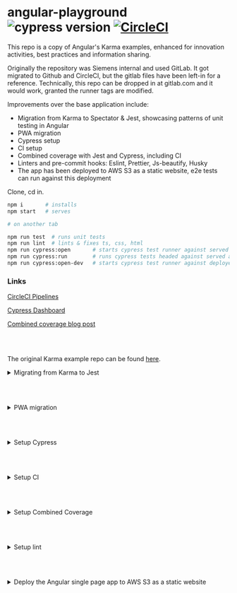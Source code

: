 # angular-playground ![cypress version](https://img.shields.io/badge/cypress-8.7.0-brightgreen) [![CircleCI](https://circleci.com/gh/muratkeremozcan/angular-playground/tree/master.svg?style=svg)](https://circleci.com/gh/muratkeremozcan/angular-playground/?branch=master)

This repo is a copy of Angular's Karma examples, enhanced for innovation activities, best practices and information sharing.

Originally the repository was Siemens internal and used  GitLab. It got migrated to Github and CircleCI, but the gitlab files have been left-in for a reference. Technically, this repo can be dropped in at gitlab.com and it would work, granted the runner tags are modified.

Improvements over the base application include:

* Migration from Karma to Spectator & Jest, showcasing patterns of unit testing in Angular
* PWA migration
* Cypress setup
* CI setup
* Combined coverage with Jest and Cypress, including CI
* Linters and pre-commit hooks: Eslint, Prettier, Js-beautify, Husky
* The app has been deployed to AWS S3 as a static website, e2e tests can run against this deployment


Clone, cd in.

```bash
npm i       # installs
npm start   # serves

# on another tab

npm run test  # runs unit tests
npm run lint  # lints & fixes ts, css, html
npm run cypress:open       # starts cypress test runner against served app at localhost:4200
npm run cypress:run        # runs cypress tests headed against served app
npm run cypress:open-dev   # starts cypress test runner against deployed s3 static site at https://d1kaucldkbcik4.cloudfront.net
```

### Links
[CircleCI Pipelines](https://app.circleci.com/pipelines/github/muratkeremozcan/angular-playground)

[Cypress Dashboard](https://dashboard.cypress.io/projects/4mhoqq/runs?branches=%5B%5D&committers=%5B%5D&flaky=%5B%5D&page=1&status=%5B%5D&tags=%5B%5D&timeRange=%7B%22startDate%22%3A%221970-01-01%22%2C%22endDate%22%3A%222038-01-19%22%7D)

[Combined coverage blog post](https://dev.to/muratkeremozcan/combined-unit-e2e-code-coverage-case-study-on-a-real-life-system-using-angular-jest-cypress-gitlab-35nk)


<br></br>


The original Karma example repo can be found [here](https://github.com/muratkeremozcan/books/tree/master/Angular_with_Typescript/angular-unit-testing-with-Karma).
<details><summary>Migrating from Karma to Jest</summary>


[Why use Jest](https://slides.com/msz_technology/deck)?


You can do it [manually](https://dev.to/alfredoperez/angular-10-setting-up-jest-2m0l), or automatically with [Angular Jest Schematic from Briebug](https://github.com/briebug/jest-schematic)

To get started:



```bash
npm install jest @types/jest jest-preset-angular --save-dev

npm uninstall karma karma-chrome-launcher karma-coverage-istanbul-reporter karma-jasmine karma-jasmine-html-reporter @types/jasmine @types/jasminewd2 jasmine-core jasmine-spec-reporter

ng add @briebug/jest-schematic
```

The schematic will do these:
```bash
DELETE karma.conf.js
DELETE src/test.ts
CREATE jest.config.js (180 bytes)
CREATE setup-jest.ts (860 bytes)
CREATE test-config.helper.ts (611 bytes)
UPDATE package.json (1322 bytes)
UPDATE angular.json (3592 bytes)
UPDATE tsconfig.spec.json (330 bytes)
```

Instead of `jest.config.js`, move the settings to package.json. I like to add to package.json the settings in the [manual instructions](https://dev.to/alfredoperez/angular-10-setting-up-jest-2m0l). Enhance this as you need it. Here is what I have in `package.json`:

```json
  "jest": {
    "preset": "jest-preset-angular",
    "setupFilesAfterEnv": [
      "<rootDir>/setup-jest.ts"
    ],
    "testPathIgnorePatterns": [
      "<rootDir>/node_modules/",
      "<rootDir>/dist/"
    ],
    "globals": {
      "ts-jest": {
        "tsconfig": "<rootDir>/tsconfig.spec.json",
        "stringifyContentPathRegex": "\\.html$"
      }
    },
    "moduleNameMapper": {
      "@core/(.*)": "<rootDir>/src/app/core/$1"
    }
  }
```

I also like to replace default test script in `package.json` and add some new ones:

```json
"scripts": {
  ...
  "test": "jest",
  "test:coverage": "jest --collectCoverage",
  "test:watch": "jest --watch",
}
```

In `setup-jest.js`, change the first line from `import 'jest-preset-angular';` to `import 'jest-preset-angular/setup-jest`. This will get rid of the Jest warning when running tests. In a future version of briebug schematic, this may be taken care of.

Spying and mocking is different in Jest. You will have to change these manually.


If using Spectator, `npm i -D @ngneat/spectator`. In the spec files change `import from '@ngneat/spectator'` to  `import from '@ngneat/spectator/jest'`.


</details>

<br></br>

<details><summary>PWA migration</summary>



## PWA

A [Service Worker](https://angular.io/guide/service-worker-intro) is a script that runs in the web browser and manages caching for an application. Using a service worker to reduce dependency on the network can significantly improve the user experience.

<br> </br>
### Add the service worker to the project

`ng add @angular/pwa --project angular-unit-testing`

<br> </br>

### Verify the changes

* `ngsw-config.json` should get created. This file indicates glob patterns for what gets cached, and is configurable.

  <details><summary>There are 2 important properties here: </summary>

  1. `installMode` determines how the resources are initially cached, that is, when the user first visits the application and the service worker is registered for the first time.

  2. `updateMode` works for resources already in the cache.

  These properties can have 2 values– `prefetch` and `lazy`.

  `prefetch` means that the service worker will go ahead and download all resources in the group as soon as possible and put them into the cache.
  This uses more data initially but ensures that resources are already in the cache, even when the application goes offline later.

  `lazy` means that the service worker will only download the resources when they are requested.

  </details>



*  `angular.json` build section gets updated.

    If you want to enable service workers in deployments, double check that it is also copied to other config sections (dev, int, preview etc.).
    ```json
      "serviceWorker": true,
      "ngswConfigPath": "ngsw-config.json"
    ```

* `app-module.ts` gets updated:

  ```typescript
    ServiceWorkerModule.register('ngsw-worker.js', {
      enabled: environment.production,
      // Register the ServiceWorker as soon as the app is stable
      // or after 30 seconds (whichever comes first).
      registrationStrategy: 'registerWhenStable:30000'
    })
  ```

<br>

### Test that it works

Build in prod mode and locally test utilizing [`http-server`](https://www.npmjs.com/package/http-server) package.
> Service workers are only available in Prod mode.

**Arrange:**

  ```bash
  ng build --prod

  npm i -g http-server

  http-server -p 8080 -c-1 dist/angular-unit-testing    ## -c-1 disables caching
  ```

  Nav to `http://127.0.0.1:8080` , use incognito.


**Act:**

Using Devtools > Network tab,  turn the network off and refresh the app.


**Assert:**

The app should work as normal and the browser should not show disconnected page `There is no Internet connection`.

Devtools > Network tab > Size column should show value `(Service Worker)` for the network resources.

**Additional test**
Devtools > Application tab > and choose Service Workers on the left. You should see that the service worker is enabled.

</details>


<br></br>

<details><summary>Setup Cypress</summary>


### [Migrate from Protractor to Cypress](https://blog.briebug.com/blog/switching-to-cypress-from-protractor-in-less-than-30-seconds)

This will replace Protractor with Cypress and update your dependencies and project files.

```bash
npm install -g @briebug/cypress-schematic
ng add @briebug/cypress-schematic
```

You can optionally leave the changes it makes to `angular.json`, and `package.json` they do not do harm.
Personally I do not utilize them. So I remove the "e2e", "cypress-run" and "cypress-open" properties from `angular.json`. I also remove the `briebug/cypress-schematic` package from `package.json`.

```json
  "e2e": { ...
  },
  "cypress-run": { ...
  },
  "cypress-open": { ...
  }
```

### Core recommended settings

* Use *`index.js` instead of `index.ts` under `cypress/support`, because it works better with Cypress plugins that may not support TypeScript.

* Recommended settings for `cypress.json`.

  ```json
  {
    "baseUrl": "http://localhost:4200",
    "videoUploadOnPasses": false, // will be cost effective in CI
    "retries": {
      "runMode": 2,  // retries in CI, or locally running with cypress:run
      "openMode": 0
    },
    "chromeWebSecurity": false, // will help with x-origin
    "$schema": "https://on.cypress.io/cypress.schema.json",  // will safeguard against misconfiguration of cypress.json
  }
  ```

* Use config files

  A good pattern for testing different deployments (development, staging, production etc.) is using config files.

  I like to use `@bahmutov/cypress-extends` to have the custom config files I create under `cypress/config` folder inherit from the base `cypress.json` file. This is not yet included in the base Cypress install. Refer to `plugins/index.js` `cypress/config/` folder to sample the setup.

  ```json
  //  cypress/config/dev.json
  {
    "extends": "../../cypress.json",
    "baseUrl": "https://your-deployed-app.com"
  }
  ```

* Add 2 scripts to package.json, to open Cypress with test runner and to run Cypress headed. The `--config-file cypress/config/local.json` is optional, but needed to utilize config files.
*
  ```json
  "cypress:open": "cypress open --config-file cypress/config/local.json",
  "cypress:run": "cypress run --config-file cypress/config/local.json"
  ```

### Start Cypress

Serve your app with `npm run start` and on another tab start Cypress with `npm run cypress:open`.

To execute the tests in CI or without the test runner UI locally, use `npm run cypress:run`.

</details>

<br></br>

<details><summary>Setup CI</summary>

## CI

* Make Cypress an optional dependency instead of a dev dependency. If for any reason CI fails to install Cypress, it does not matter, because we will be using the Cypress included docker image in e2e stage. This approach will also speed up the build stage by a factor.

  ```json
  "optionalDependencies": {
    "cypress": "7.2.0"
  },
  ```

* `npm i -D star-server-and-test` . [start-server-and-test](https://www.npmjs.com/package/start-server-and-test) makes it easy to spin a localhost in CI and run e2e against it.

  Locally try out the script `npm run easy` to see it serve localhost and then open cypress.

  In CI we use a version of it:

  ```yml
  # spins up a local UI server, waits for it to start, executes Cypress tests against localhost, stops the server
    script:
      - >
          npm run server-test start http://localhost:4200
          'cypress run --record --parallel --browser chrome --group local --tag 'branch' --config-file cypress/config/local.json'

  ```
* GitLab provides a few optimizations: Caching, Acyclic patterns, Parallelization, Resource groups. These are all applicable to Cypress CI setup as well. Have a look at the yml files from master for details.


* Parallelization: when you open Cypress runner, you default to the Tests tab. Check out the Runs tab. This is where you begin with [Cypress Dashboard](https://www.cypress.io/dashboard/). It has 500 test executions for free monthly, and they are willing to give unlimited free trial if you ask for it, so do not worry.

  * On the upper right use Login to login the dashboard https://dashboard.cypress.io/login . I use GitHub.
  * Connect to Dashboard and create a project.
  * From here on, Cypress docs are excellent. But, effectively all you need is to set the projectId in `cypress.json` and/or the config files (`"projectId": "4mhoqq"`) and use the record key.
  * Test a recording locally `npx cypress run --record --key 29b708ae-6839-4446-8d68-d93ad6ca81f9`
  * [As advised in the docs](https://docs.cypress.io/guides/guides/command-line#cypress-run) set the key as an environment variable in CI (already done in CI, but not in your local environment, obviously). If you set this env var locally, you can omit the key parameter: `npx cypress run --record `
  * You can view all the runs at the [dashboard](https://dashboard.cypress.io/projects/4mhoqq/runs?branches=%5B%5D&committers=%5B%5D&flaky=%5B%5D&page=1&status=%5B%5D&tags=%5B%5D&timeRange=%7B%22startDate%22%3A%221970-01-01%22%2C%22endDate%22%3A%222038-01-19%22%7D) since this is a public project.

</details>

<br></br>

<details><summary> Setup Combined Coverage</summary>

Follow the [blog post](https://dev.to/muratkeremozcan/combined-unit-e2e-code-coverage-case-study-on-a-real-life-system-using-angular-jest-cypress-gitlab-35nk) for a detailed walk-through of combined code coverage setup.
</details>

<br></br>


<details><summary>Setup lint</summary>

### Setup eslint

> Tip: to create a new Angular project with eslint
>```bash
>ng new --collection=@angular-eslint/schematics
>```

* Angular still creates new projects with tslint as of version 11. To migrate to eslint:

  ```bash
  ng add @angular-eslint/schematics
  # generates a new ESLint file based on the contents of your project’s existing TSLint config. Mileage can vary.
  ng g @angular-eslint/schematics:convert-tslint-to-eslint
  # get some of the recommended plugins
  npm i -D eslint-plugin-import eslint-plugin-jsdoc eslint-plugin-prefer-arrow eslint-plugin-cypress eslint-plugin-jest
  # remove tslint
  npm remove codelyzer
  npm remove tslint # if it's still in package.json
  # remove tslint.json file
  ```

  `angular.json` "lint" property should be as below. If not, make it so.

  ```json
  "lint": {
    "builder": "@angular-eslint/builder:lint",
    "options": {
      "lintFilePatterns": [
        "src/**/*.ts",
        "src/**/*.html"
      ]
    }
  }
  ```

  `.eslintignore` (empty by default) `.eslintrc.json` should be created.

  <details><summary>If not, here is the default .eslintrc.json</summary>

  ```json
  {
    "root": true,
    "ignorePatterns": [
      "projects/**/*"
    ],
    "overrides": [
      {
        "files": [
          "*.ts"
        ],
        "parserOptions": {
          "project": [
            "tsconfig.json",
            "e2e/tsconfig.json"
          ],
          "createDefaultProgram": true
        },
        "extends": [
          "plugin:@angular-eslint/ng-cli-compat",
          "plugin:@angular-eslint/ng-cli-compat--formatting-add-on",
          "plugin:@angular-eslint/template/process-inline-templates"
        ],
        "rules": {
          "@angular-eslint/component-selector": [
            "error",
            {
              "type": "element",
              "prefix": "app",
              "style": "kebab-case"
            }
          ],
          "@angular-eslint/directive-selector": [
            "error",
            {
              "type": "attribute",
              "prefix": "app",
              "style": "camelCase"
            }
          ]
        }
      },
      {
        "files": [
          "*.html"
        ],
        "extends": [
          "plugin:@angular-eslint/template/recommended"
        ],
        "rules": {}
      }
    ]
  }
  ```
  </details>


* Add a `.eslintrc.json` file for cypress folder:

  ```json
  {
    "extends": [
      "plugin:cypress/recommended"
    ]
  }
  ```

* Install the [eslint vscode extension](https://marketplace.visualstudio.com/items?itemName=dbaeumer.vscode-eslint)


* You can be stricter with linting. Check out [blog post](https://dev.to/gsarciotto/migrating-and-configuring-eslint-with-angular-11-3fg1).

  ```json
  "extends": [
    "plugin:@angular-eslint/recommended",
    "eslint:recommended",
    "plugin:@typescript-eslint/recommended",
    "plugin:@typescript-eslint/recommended-requiring-type-checking",
    "plugin:@angular-eslint/template/process-inline-templates"
  ],
  ```

### Setup [prettier](https://www.npmjs.com/package/prettier) code formatter

`npm i -D prettier eslint-config-prettier eslint-plugin-prettier`

You can find recommended configurations for  `.prettierrc.js`, `prettierignore` and `.vscode/settings.json` files in the final version of the repository.

Get the [vs code extension](esbenp.prettier-vscode).

Add prettier rule to `.eslintrc.json`.

```json
"extends": [
  "plugin:prettier/recommended",
  "plugin:@angular-eslint/ng-cli-compat",
  "plugin:@angular-eslint/ng-cli-compat--formatting-add-on",
  "plugin:@angular-eslint/template/process-inline-templates",
  "plugin:jest/recommended",
  "plugin:jest/style",
],
```

Now if we run ESLint with --fix flag, it will use Prettier to auto format code, solving both stylistic and semantic problems.

### Setup [js-beautify](https://www.npmjs.com/package/js-beautify) for css and or html

`npm i -D js-beautify`

Create a `.jsbeautifyrc` file. You can find recommended configurations for the file in the final version of the repository.

Get the [vscode extension](https://marketplace.visualstudio.com/items?itemName=HookyQR.beautify).

Enhance package.json `"lint": "ng lint --fix && npx js-beautify src/**/*.css"`


### Setup [stylelint](https://stylelint.io/) for css (optional)

>  The findings were too many to fix in this project, best to start with stylelint and not do it later.

Helps you avoid errors and enforce conventions in your styles.

`npm i -D stylelint stylelint-config-standard`

* Create a `.stylelintrc.json` configuration file in the root of your project:
  ```json
  {
    "extends": "stylelint-config-standard"
  }
  ```

* Optionally enhance the package.json lint script as: `"lint": "ng lint --fix && npx stylelint **.css`.

### Setup husky pre-commit hook

Can execute lint and unit test prior to git push.

> To skip pre-commit hooks, use -n / --no-verify commit message modifier.

`npm i -D husky`

Add to package.json the pre-commit hook

```json
"husky": {
  "hooks": {
    "pre-commit": "npm run lint && npm run test"
  }
}
```

If husky is not working on commit:

```bash
rm -rf .git/hooks/
npm remove husky
npm i -D husky
```

If still does not work, use an older version of husky, like the one in this repo's package.json.


</details>

<br></br>

<details><summary>Deploy the Angular single page app to AWS S3 as a static website</summary>

```                    +----+     +------------+
Compiled angular -> | S3 | <-> | CloudFront |  <--> Internet
  (/dist folder)    +----+     +------------+
```
[(*source*)](https://medium.com/@peatiscoding/here-is-how-easy-it-is-to-deploy-an-angular-spa-single-page-app-as-a-static-website-using-s3-and-6aa446db38ef)

*"You can use Amazon S3 to host a static website. On a static website, individual webpages include static content, in contrast to a dynamic website which relies on server-side processing."*

1. Locally, run `ng build --prod` to populate your app's dist folder; ex: `dist/angular-unit-testing`.

2. Log in to your AWS account and nav to [S3 console](https://s3.console.aws.amazon.com/s3/home).

3. Create a bucket. Enter a bucket name (ex: `angular-cypress-jest-playground`), and select an AWS Region (ex: `us-east-1`).

4. Unblock all public access. The default is Block *all* public access. The other settings are optional, in this repo's workflow they have been skipped.

5. At your bucket default view (Amazon S3 > angular-cypress-jest-playground > Objects) click upload, Add files, and select the files at your app's dist folder (i.e. `dist/angular-unit-testing`).

6. Under Permissions, choose *Grant public-read access*. All the other settings are optional. Hit Upload and wait a few seconds. Then you can Close the view and get back to Amazon S3 > angular-cypress-jest-playground > Objects.

7. Nav to Properties tab (Amazon S3 > angular-cypress-jest-playground > Properties). At the bottom, Edit **Static website hosting** and Enable it. For both **Index document** and **Error document** enter `index.html`.

You should be able to access your site at `http://<bucket-name>.s3-website-<region>.amazonaws.com` , or namely http://angular-cypress-jest-playground.s3-website-us-east-1.amazonaws.com

### Important note about setting **Error document** to `index.html`
Choosing `index.html` for **Error document** is a hacky way of getting around errors that would happen when using Angular's routing mechanism. For example, do not set **Error Document**, go to the url, and then copy paste a route to the browser (ex: http://angular-cypress-jest-playground.s3-website-us-east-1.amazonaws.com/heroes/15). You will get a 403 forbidden error, which you would not see if you were locally serving your application.


### Make it better by using CloudFront

CloudFront is a content delivery network. *"When a user requests content that you're serving with CloudFront the request is routed to the edge location that provides the lowest latency (time delay), so that content is delivered with the best possible performance"*.

We can configure CloudFrount so that whenever S3 replies with 403 or 404, we return content from `index.html` and respond with status 200.


1. Go to CloudFront Console > Create new Distribution > Get Started. You should be at *Create Distribution form*.

2. Origin Domain name: select the s3 bucket we created `angular-cypress-jest-playground.s3.amazonaws.com`

3. Default Cache Behavior Settings > Allowed HTTP Methods: select Redirect HTTP to HTTPS

4. (optional) Distribution Settings > Alternate Domain Names : you can pick a name here for example just `angular-cypress-jest-playground`, but you would have to use AWS Route 53 to register that domain name for $12/year. (Did not do this for this example).

5. Default Root Object: enter `index.html`.You can leave everything else default and save.

6. You should be at CloudFront Distributions. Put a check mark on the distribution and go to Distribution Settings > Error Pages > Create Custom Error Response.

7. You will create 2 custom error responses for 403 and 404. Each should have **Response Page Path**: `/index.html` and **HTTP Response Code**: `200: OK`.


Our alternate url is https://d1kaucldkbcik4.cloudfront.net.

You can now make 3 changes to the test architecture, so that master pipeline runs against this new url.

1. set `cypress/config/dev.json` file's `baseUrl` as `https://d1kaucldkbcik4.cloudfront.net`.
2. add a script to `package.json` to run tests againt the dev deployment: `"cypress:open-dev": "cypress open --config-file cypress/config/dev.json"`
3. create a master pipeline / dev deployment e2e test job. Refer to `cypress/.gitla-ci-tests.yml` `.dev_template: &dev` job for details.

> Note: in the real world you would have infra as code, and the deployments would be targeting S3 automatically, without us having to manually deploy the app. This process is not a part of the repo here.

</details>
